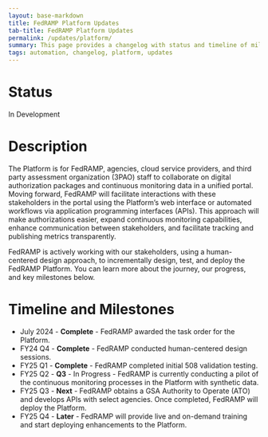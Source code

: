 ```yaml
---
layout: base-markdown
title: FedRAMP Platform Updates
tab-title: FedRAMP Platform Updates
permalink: /updates/platform/
summary: This page provides a changelog with status and timeline of milestones in the development, operation, and maintenance of the FedRAMP Platform.
tags: automation, changelog, platform, updates
---
```


# Status

In Development

# Description

The Platform is for FedRAMP, agencies, cloud service providers, and third party assessment organization (3PAO) staff to collaborate on digital authorization packages and continuous monitoring data in a unified portal. Moving forward, FedRAMP will facilitate interactions with these stakeholders in the portal using the Platform’s web interface or automated workflows via application programming interfaces (APIs). This approach will make authorizations easier, expand continuous monitoring capabilities, enhance communication between stakeholders, and facilitate tracking and publishing metrics transparently.

FedRAMP is actively working with our stakeholders, using a human-centered design approach, to incrementally design, test, and deploy the FedRAMP Platform. You can learn more about the journey, our progress, and key milestones below.

# Timeline and Milestones

- July 2024 - **Complete** - FedRAMP awarded the task order for the Platform.
- FY24 Q4 - **Complete** - FedRAMP conducted human-centered design sessions.
- FY25 Q1 - **Complete** - FedRAMP completed initial 508 validation testing.
- FY25 Q2 - **Q3** - In Progress - FedRAMP is currently conducting a pilot of the continuous monitoring processes in the Platform with synthetic data.
- FY25 Q3 - **Next** - FedRAMP obtains a GSA Authority to Operate (ATO) and develops APIs with select agencies. Once completed, FedRAMP will deploy the Platform.
- FY25 Q4 - **Later** -  FedRAMP will provide live and on-demand training and start deploying enhancements to the Platform.
